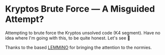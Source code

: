 # Kryptos Brute Force — A Misguided Attempt?

Attempting to brute force the Kryptos unsolved code (K4 segment). Have no idea where I'm going with this, to be quite honest. Let's see 🤠

Thanks to the based [LEMMiNO](https://youtu.be/jVpsLMCIB0Y) for bringing the attention to the normies.
